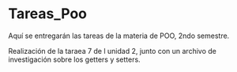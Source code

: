 # Tareas_Poo
Aquí se entregarán las tareas de la materia de POO, 2ndo semestre.

Realización de la taraea 7 de l unidad 2, junto con un archivo de investigación sobre los getters y setters.
